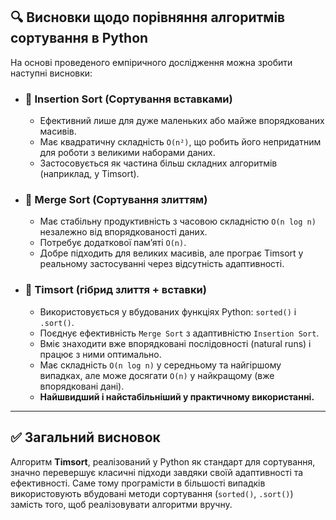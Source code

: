 ## 🔍 Висновки щодо порівняння алгоритмів сортування в Python

На основі проведеного емпіричного дослідження можна зробити наступні висновки:

- ### 📌 Insertion Sort (Сортування вставками)
  - Ефективний лише для дуже маленьких або майже впорядкованих масивів.
  - Має квадратичну складність `O(n²)`, що робить його непридатним для роботи з великими наборами даних.
  - Застосовується як частина більш складних алгоритмів (наприклад, у Timsort).

- ### 📌 Merge Sort (Сортування злиттям)
  - Має стабільну продуктивність з часовою складністю `O(n log n)` незалежно від впорядкованості даних.
  - Потребує додаткової пам’яті `O(n)`.
  - Добре підходить для великих масивів, але програє Timsort у реальному застосуванні через відсутність адаптивності.

- ### 📌 Timsort (гібрид злиття + вставки)
  - Використовується у вбудованих функціях Python: `sorted()` і `.sort()`.
  - Поєднує ефективність `Merge Sort` з адаптивністю `Insertion Sort`.
  - Вміє знаходити вже впорядковані послідовності (natural runs) і працює з ними оптимально.
  - Має складність `O(n log n)` у середньому та найгіршому випадках, але може досягати `O(n)` у найкращому (вже впорядковані дані).
  - **Найшвидший і найстабільніший у практичному використанні.**

---

## ✅ Загальний висновок

Алгоритм **Timsort**, реалізований у Python як стандарт для сортування, значно перевершує класичні підходи завдяки своїй адаптивності та ефективності. Саме тому програмісти в більшості випадків використовують вбудовані методи сортування (`sorted()`, `.sort()`) замість того, щоб реалізовувати алгоритми вручну.
